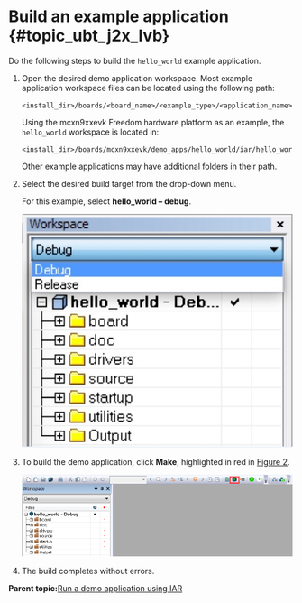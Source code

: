 # Build an example application {#topic_ubt_j2x_lvb}

Do the following steps to build the `hello_world` example application.

1.  Open the desired demo application workspace. Most example application workspace files can be located using the following path:

    ```
    <install_dir>/boards/<board_name>/<example_type>/<application_name>/iar
    ```

    Using the mcxn9xxevk Freedom hardware platform as an example, the `hello_world` workspace is located in:

    ```
    <install_dir>/boards/mcxn9xxevk/demo_apps/hello_world/iar/hello_world.eww
    ```

    Other example applications may have additional folders in their path.

2.  Select the desired build target from the drop-down menu.

    For this example, select **hello\_world – debug**.

    ![](../images/iar_build_example_demo_build_target_selection.png "Demo build target selection")

3.  To build the demo application, click **Make**, highlighted in red in [Figure 2](#BUILDINGDEMOAPP).

    ![](../images/iar_build_example_build_the_demo_application.png "Build the demo application")

4.  The build completes without errors.

**Parent topic:**[Run a demo application using IAR](../topics/iar_run_a_demo_application.md)

